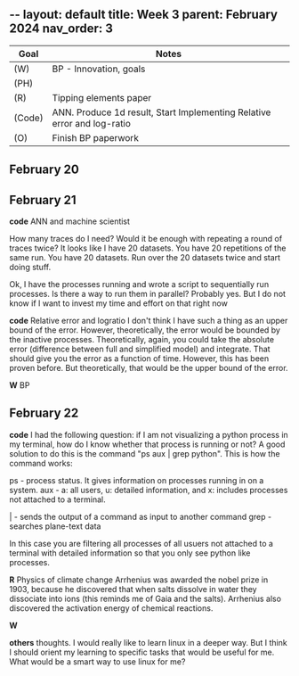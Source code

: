 --
layout: default
title: Week 3
parent: February 2024
nav_order: 3
---


| Goal | Notes |
| ----------- | ----------- |
|(W)|BP - Innovation, goals|
|(PH)| |
|(R)|Tipping elements paper |
|(Code)|ANN. Produce 1d result, Start Implementing Relative error and log-ratio |
|(O)|Finish BP paperwork |


## February 20


## February 21

**code** ANN and machine scientist

How many traces do I need? Would it be enough with repeating a round of traces twice?
It looks like I have 20 datasets.
You have 20 repetitions of the same run. You have 20 datasets. Run over the 20 datasets twice and start doing stuff.

Ok, I have the processes running and wrote a script to sequentially run processes. Is there a way to run them in parallel? Probably yes. But I do not know if I want to invest my time and effort on that right now

**code** Relative error and logratio
I don't think I have such a thing as an upper bound of the error.
However, theoretically, the error would be bounded by the inactive processes.
Theoretically, again, you could take the absolute error (difference between full and simplified model) and integrate. That should give you the error as a function of time. However, this has been proven before. But theoretically, that would be the upper bound of the error. 


**W** BP

## February 22

**code** I had the following question: if I am not visualizing a python process in my terminal, how do I know whether that process is running or not?
A good solution to do this is the command "ps aux | grep python". This is how the command works:

ps - process status. It gives information on processes running in on a system.
aux - a: all users, u: detailed information, and x: includes processes not attached to a terminal.

| - sends the output of a command as input to another command
grep - searches plane-text data

In this case you are filtering all processes of all usuers not attached to a terminal with detailed information so that you only see python like processes.


**R** Physics of climate change
Arrhenius was awarded the nobel prize in 1903, because he discovered that when salts dissolve in water they dissociate into ions (this reminds me of Gaia and the salts). Arrhenius also discovered the activation energy of chemical reactions.

**W**


**others** thoughts. I would really like to learn linux in a deeper way. But I think I should orient my learning to specific tasks that would be useful for me. What would be a smart way to use linux for me?
